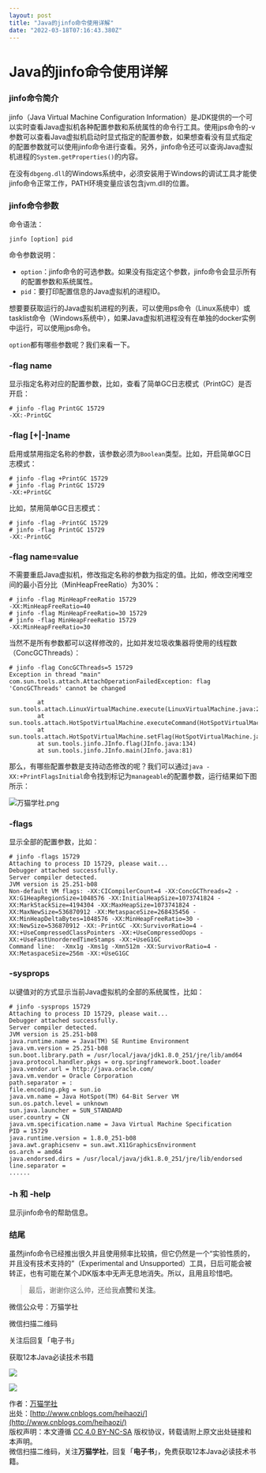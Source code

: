 ```yaml
---
layout: post
title: "Java的jinfo命令使用详解"
date: "2022-03-18T07:16:43.380Z"
---
```

Java的jinfo命令使用详解
================

### jinfo命令简介

jinfo（Java Virtual Machine Configuration Information）是JDK提供的一个可以实时查看Java虚拟机各种配置参数和系统属性的命令行工具。使用jps命令的-v参数可以查看Java虚拟机启动时显式指定的配置参数，如果想查看没有显式指定的配置参数就可以使用jinfo命令进行查看。另外，jinfo命令还可以查询Java虚拟机进程的`System.getProperties()`的内容。

在没有`dbgeng.dll`的Windows系统中，必须安装用于Windows的调试工具才能使jinfo命令正常工作，PATH环境变量应该包含jvm.dll的位置。

### jinfo命令参数

命令语法：

    jinfo [option] pid
    

命令参数说明：

*   `option`：jinfo命令的可选参数。如果没有指定这个参数，jinfo命令会显示所有的配置参数和系统属性。
*   `pid`：要打印配置信息的Java虚拟机的进程ID。

想要要获取运行的Java虚拟机进程的列表，可以使用ps命令（Linux系统中）或tasklist命令（Windows系统中），如果Java虚拟机进程没有在单独的docker实例中运行，可以使用jps命令。

`option`都有哪些参数呢？我们来看一下。

### \-flag name

显示指定名称对应的配置参数，比如，查看了简单GC日志模式（PrintGC）是否开启：

    # jinfo -flag PrintGC 15729
    -XX:-PrintGC
    

### \-flag \[+|-\]name

启用或禁用指定名称的参数，该参数必须为`Boolean`类型。比如，开启简单GC日志模式：

    # jinfo -flag +PrintGC 15729
    # jinfo -flag PrintGC 15729
    -XX:+PrintGC
    

比如，禁用简单GC日志模式：

    # jinfo -flag -PrintGC 15729
    # jinfo -flag PrintGC 15729
    -XX:-PrintGC
    

### \-flag name=value

不需要重启Java虚拟机，修改指定名称的参数为指定的值。比如，修改空闲堆空间的最小百分比（MinHeapFreeRatio）为30%：

    # jinfo -flag MinHeapFreeRatio 15729
    -XX:MinHeapFreeRatio=40
    # jinfo -flag MinHeapFreeRatio=30 15729
    # jinfo -flag MinHeapFreeRatio 15729
    -XX:MinHeapFreeRatio=30
    

当然不是所有参数都可以这样修改的，比如并发垃圾收集器将使用的线程数（ConcGCThreads）：

    # jinfo -flag ConcGCThreads=5 15729
    Exception in thread "main" com.sun.tools.attach.AttachOperationFailedException: flag 'ConcGCThreads' cannot be changed
    
            at sun.tools.attach.LinuxVirtualMachine.execute(LinuxVirtualMachine.java:229)
            at sun.tools.attach.HotSpotVirtualMachine.executeCommand(HotSpotVirtualMachine.java:261)
            at sun.tools.attach.HotSpotVirtualMachine.setFlag(HotSpotVirtualMachine.java:234)
            at sun.tools.jinfo.JInfo.flag(JInfo.java:134)
            at sun.tools.jinfo.JInfo.main(JInfo.java:81)
    

那么，有哪些配置参数是支持动态修改的呢？我们可以通过`java -XX:+PrintFlagsInitial`命令找到标记为`manageable`的配置参数，运行结果如下图所示：

![万猫学社.png](https://img2022.cnblogs.com/other/145687/202203/145687-20220318112359772-1350605558.png)

### \-flags

显示全部的配置参数，比如：

    # jinfo -flags 15729
    Attaching to process ID 15729, please wait...
    Debugger attached successfully.
    Server compiler detected.
    JVM version is 25.251-b08
    Non-default VM flags: -XX:CICompilerCount=4 -XX:ConcGCThreads=2 -XX:G1HeapRegionSize=1048576 -XX:InitialHeapSize=1073741824 -XX:MarkStackSize=4194304 -XX:MaxHeapSize=1073741824 -XX:MaxNewSize=536870912 -XX:MetaspaceSize=268435456 -XX:MinHeapDeltaBytes=1048576 -XX:MinHeapFreeRatio=30 -XX:NewSize=536870912 -XX:-PrintGC -XX:SurvivorRatio=4 -XX:+UseCompressedClassPointers -XX:+UseCompressedOops -XX:+UseFastUnorderedTimeStamps -XX:+UseG1GC 
    Command line:  -Xmx1g -Xms1g -Xmn512m -XX:SurvivorRatio=4 -XX:MetaspaceSize=256m -XX:+UseG1GC
    

### \-sysprops

以键值对的方式显示当前Java虚拟机的全部的系统属性，比如：

    # jinfo -sysprops 15729
    Attaching to process ID 15729, please wait...
    Debugger attached successfully.
    Server compiler detected.
    JVM version is 25.251-b08
    java.runtime.name = Java(TM) SE Runtime Environment
    java.vm.version = 25.251-b08
    sun.boot.library.path = /usr/local/java/jdk1.8.0_251/jre/lib/amd64
    java.protocol.handler.pkgs = org.springframework.boot.loader
    java.vendor.url = http://java.oracle.com/
    java.vm.vendor = Oracle Corporation
    path.separator = :
    file.encoding.pkg = sun.io
    java.vm.name = Java HotSpot(TM) 64-Bit Server VM
    sun.os.patch.level = unknown
    sun.java.launcher = SUN_STANDARD
    user.country = CN
    java.vm.specification.name = Java Virtual Machine Specification
    PID = 15729
    java.runtime.version = 1.8.0_251-b08
    java.awt.graphicsenv = sun.awt.X11GraphicsEnvironment
    os.arch = amd64
    java.endorsed.dirs = /usr/local/java/jdk1.8.0_251/jre/lib/endorsed
    line.separator = 
    ......
    

### \-h 和 -help

显示jinfo命令的帮助信息。

### 结尾

虽然jinfo命令已经推出很久并且使用频率比较搞，但它仍然是一个“实验性质的，并且没有技术支持的”（Experimental and Unsupported）工具，日后可能会被转正，也有可能在某个JDK版本中无声无息地消失。所以，且用且珍惜吧。

> 最后，谢谢你这么帅，还给我**点赞**和**关注**。

微信公众号：万猫学社

微信扫描二维码

关注后回复「电子书」

获取12本Java必读技术书籍

![](https://images.cnblogs.com/cnblogs_com/heihaozi/1575453/o_onemore.jpg)

![](https://images.cnblogs.com/cnblogs_com/heihaozi/1575453/o_onemore.jpg)

作者：[万猫学社](http://www.cnblogs.com/heihaozi/)  
出处：[http://www.cnblogs.com/heihaozi/](http://www.cnblogs.com/heihaozi/)  
版权声明：本文遵循 [CC 4.0 BY-NC-SA](http://creativecommons.org/licenses/by-nc-sa/4.0/) 版权协议，转载请附上原文出处链接和本声明。  
微信扫描二维码，关注**万猫学社**，回复「**电子书**」，免费获取12本Java必读技术书籍。